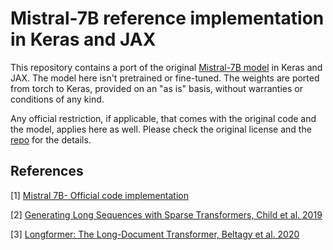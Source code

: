 # Mistral-7B reference implementation in Keras and JAX

This repository contains a port of the original [Mistral-7B model](https://github.com/mistralai/mistral-src/tree/main?tab=readme-ov-file) in Keras and JAX. The model here isn't pretrained or fine-tuned. The weights are ported from torch to Keras, provided on an "as is" basis, without warranties or conditions of any kind.

Any official restriction, if applicable, that comes with the original code and the model, applies here as well. Please check the original license and the [repo](https://github.com/mistralai/mistral-src/tree/main?tab=readme-ov-file) for the details.


## References

[1] [Mistral 7B- Official code implementation](https://github.com/mistralai/mistral-src/tree/main?tab=readme-ov-file)

[2] [Generating Long Sequences with Sparse Transformers, Child et al. 2019](https://arxiv.org/pdf/1904.10509.pdf)

[3] [Longformer: The Long-Document Transformer, Beltagy et al. 2020](https://arxiv.org/pdf/2004.05150v2.pdf)
